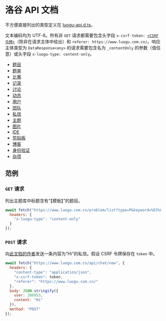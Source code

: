 ﻿# 洛谷 API 文档

不方便直接列出的类型定义在 [luogu-api.d.ts](https://github.com/demerspring/luogu-api-docs/blob/master/luogu-api.d.ts)。

文本编码均为 UTF-8。所有非 `GET` 请求都需要包含头字段 <code>x-csrf-token: <a href="misc#获取-csrf-令牌">&lt;CSRF 令牌&gt;</a></code>（除非在请求主体中给出）和 `referer: https://www.luogu.com.cn/`。响应主体类型为 `DataResponse<any>` 的请求需要包含名为 `_contentOnly` 的参数（值任意）或头字段 `x-luogu-type: content-only`。

* [题目](problems)
* [题单](problem-sets)
* [比赛](contests)
* [记录](records)
* [讨论](discussions)
* [动态](activities)
* [用户](users)
* [团队](teams)
* [私信](chat)
* [主题](themes)
* [图片](images)
* [IDE](ide)
* [剪贴板](pastes)
* [博客](blog)
* [身份验证](auth)
* [杂项](misc)

## 范例

### `GET` 请求

列出主题库中标题含有“【模板】”的题目。

```js
await fetch("https://www.luogu.com.cn/problem/list?type=P&keyword=%E3%80%90%E6%A8%A1%E6%9D%BF%E3%80%91", {
  headers: {
    "x-luogu-type": "content-only"
  }
});
```

### `POST` 请求

向[此文档的作者](https://www.luogu.com.cn/user/206953)发送一条内容为“Hi”的私信。假设 CSRF 令牌保存在 `token` 中。

```js
await fetch("https://www.luogu.com.cn/api/chat/new", {
  headers: {
    "content-type": "application/json",
    "x-csrf-token": token,
    "referer": "https://www.luogu.com.cn/"
  },
  body: JSON.stringify({
    user: 206953,
    content: "Hi"
  }),
  method: "POST"
});
```
